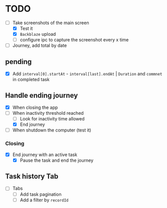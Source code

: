 # TODO
- [ ] Take screenshots of the main screen
  - [x] Test it 
  - [x] `Backblaze` upload
  - [ ] configure ipc to capture the screenshot every x time
- [ ] Journey, add total by date

## pending
- [x] Add `interval[0].startAt` - `interval[last].endAt` | `Duration` and `commnet` in completed task

## Handle ending journey
- [x] When closing the app
- [ ] When inactivity threshold reached
  - [ ] Look for inactivity time allowed
  - [x] End journey
- [ ] When shutdown the computer (test it)

### Closing
- [x] End journey with an active task
  - [x] Pause the task and end the journey

## Task history Tab
- [ ] Tabs
  - [ ] Add task pagination
  - [ ] Add a filter by `recordId`

